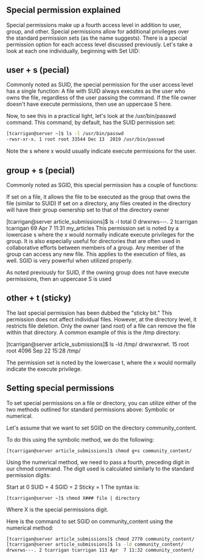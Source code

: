 # **[](https://www.redhat.com/en/blog/suid-sgid-sticky-bit)**

## Special permission explained

Special permissions make up a fourth access level in addition to user, group, and other. Special permissions allow for additional privileges over the standard permission sets (as the name suggests). There is a special permission option for each access level discussed previously. Let's take a look at each one individually, beginning with Set UID:

## user + s (pecial)

Commonly noted as SUID, the special permission for the user access level has a single function: A file with SUID always executes as the user who owns the file, regardless of the user passing the command. If the file owner doesn't have execute permissions, then use an uppercase S here.

Now, to see this in a practical light, let's look at the /usr/bin/passwd command. This command, by default, has the SUID permission set:

```bash
[tcarrigan@server ~]$ ls -l /usr/bin/passwd
-rwsr-xr-x. 1 root root 33544 Dec 13  2019 /usr/bin/passwd
```

Note the s where x would usually indicate execute permissions for the user.

## group + s (pecial)

Commonly noted as SGID, this special permission has a couple of functions:

If set on a file, it allows the file to be executed as the group that owns the file (similar to SUID)
If set on a directory, any files created in the directory will have their group ownership set to that of the directory owner

[tcarrigan@server article_submissions]$ ls -l
total 0
drwxrws---. 2 tcarrigan tcarrigan  69 Apr  7 11:31 my_articles
This permission set is noted by a lowercase s where the x would normally indicate execute privileges for the group. It is also especially useful for directories that are often used in collaborative efforts between members of a group. Any member of the group can access any new file. This applies to the execution of files, as well. SGID is very powerful when utilized properly.

As noted previously for SUID, if the owning group does not have execute permissions, then an uppercase S is used

## other + t (sticky)

The last special permission has been dubbed the "sticky bit." This permission does not affect individual files. However, at the directory level, it restricts file deletion. Only the owner (and root) of a file can remove the file within that directory. A common example of this is the /tmp directory:

[tcarrigan@server article_submissions]$ ls -ld /tmp/
drwxrwxrwt. 15 root root 4096 Sep 22 15:28 /tmp/

The permission set is noted by the lowercase t, where the x would normally indicate the execute privilege.

## Setting special permissions

To set special permissions on a file or directory, you can utilize either of the two methods outlined for standard permissions above: Symbolic or numerical.

Let's assume that we want to set SGID on the directory community_content.

To do this using the symbolic method, we do the following:

`[tcarrigan@server article_submissions]$ chmod g+s community_content/`

Using the numerical method, we need to pass a fourth, preceding digit in our chmod command. The digit used is calculated similarly to the standard permission digits:

Start at 0
SUID = 4
SGID = 2
Sticky = 1
The syntax is:

`[tcarrigan@server ~]$ chmod X### file | directory`

Where X is the special permissions digit.

Here is the command to set SGID on community_content using the numerical method:

```bash
[tcarrigan@server article_submissions]$ chmod 2770 community_content/
[tcarrigan@server article_submissions]$ ls -ld community_content/
drwxrws---. 2 tcarrigan tcarrigan 113 Apr  7 11:32 community_content/
```
